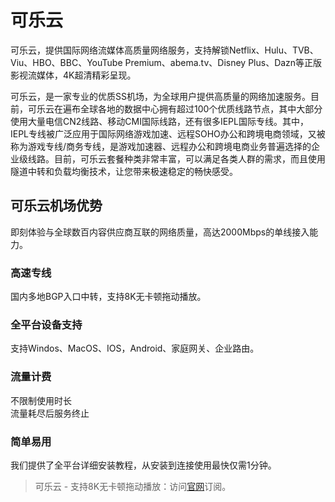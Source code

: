 # 可乐云

可乐云，提供国际网络流媒体高质量网络服务，支持解锁Netflix、Hulu、TVB、Viu、HBO、BBC、YouTube Premium、abema.tv、Disney Plus、Dazn等正版影视流媒体，4K超清精彩呈现。

可乐云，是一家专业的优质SS机场，为全球用户提供高质量的网络加速服务。目前，可乐云在遍布全球各地的数据中心拥有超过100个优质线路节点，其中大部分使用大量电信CN2线路、移动CMI国际线路，还有很多IEPL国际专线。其中，IEPL专线被广泛应用于国际网络游戏加速、远程SOHO办公和跨境电商领域，又被称为游戏专线/商务专线，是游戏加速器、远程办公和跨境电商业务普遍选择的企业级线路。目前，可乐云套餐种类非常丰富，可以满足各类人群的需求，而且使用隧道中转和负载均衡技术，让您带来极速稳定的畅快感受。

## 可乐云机场优势

即刻体验与全球数百内容供应商互联的网络质量，高达2000Mbps的单线接入能力。

### 高速专线

国内多地BGP入口中转，支持8K无卡顿拖动播放。

### 全平台设备支持

支持Windos、MacOS、IOS，Android、家庭网关、企业路由。

### 流量计费

不限制使用时长  
流量耗尽后服务终止

### 简单易用

我们提供了全平台详细安装教程，从安装到连接使用最快仅需1分钟。

> 可乐云 - 支持8K无卡顿拖动播放：访问[官网](https://tiao.bid/14)订阅。
